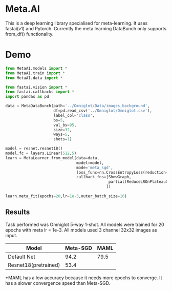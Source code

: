 # Meta.AI
This is a deep learning library specialised for meta-learning. It uses fastai(v1) and Pytorch. Currently the meta learning DataBunch only supports from_df() functionality. 

# Demo
```python
from MetaAI.models import *
from MetaAI.train import *
from MetaAI.data import *

from fastai.vision import *
from fastai.callbacks import *
import pandas as pd

data = MetaDataBunch(path='../Omniglot/Data/images_background',
                     df=pd.read_csv('../Omniglot/Omniglot.csv'),
                     label_col='class',
                     bs=5,
                     val_bs=95,
                     size=32,
                     ways=5,
                     shots=1)

model = resnet.resnet18()
model.fc = layers.Linear(512,5)
learn = MetaLearner.from_model(data=data,
                               model=model,
                               mode='meta_sgd',
                               loss_func=nn.CrossEntropyLoss(reduction='sum'),
                               callback_fns=[ShowGraph,
                                             partial(ReduceLROnPlateauCallback,patience=3,factor=0.1,min_delta=5e-3)
                                            ])
                                            
learn.meta_fit(epochs=20,lr=1e-3,outer_batch_size=16)                                            
```
## Results 
Task performed was Omniglot 5-way 1-shot. All models were trained for 20 epochs with meta lr = 1e-3. All models used 3 channel 32x32 images as input.

|Model|Meta-SGD|MAML|
|---|---|---|
|Default Net|94.2|79.5|
|Resnet18(pretrained) |53.4||

*MAML has a low accuracy because it needs more epochs to converge. It has a slower convergence speed than Meta-SGD.
